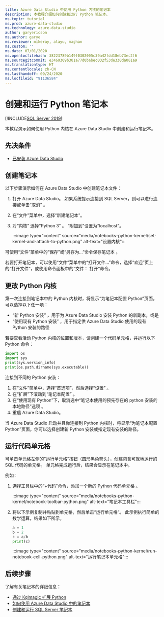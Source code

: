 ```yaml
---
title: Azure Data Studio 中使用 Python 内核的笔记本
description: 本教程介绍如何创建和运行 Python 笔记本。
ms.topic: tutorial
ms.prod: azure-data-studio
ms.technology: azure-data-studio
author: garyericson
ms.author: garye
ms.reviewer: mikeray, alayu, maghan
ms.custom: ''
ms.date: 07/01/2020
ms.openlocfilehash: 38223789b149f0302005c39a42fdd18eb73ec2f6
ms.sourcegitcommit: e3460309b301a77d0babec032f53de330da001a9
ms.translationtype: HT
ms.contentlocale: zh-CN
ms.lasthandoff: 09/24/2020
ms.locfileid: "91136584"
---
```

# <a name="create-and-run-a-python-notebook"></a>创建和运行 Python 笔记本

[!INCLUDE[SQL Server 2019](../../includes/applies-to-version/sqlserver2019.md)]

本教程演示如何使用 Python 内核在 Azure Data Studio 中创建和运行笔记本。

## <a name="prerequisites"></a>先决条件

- [已安装 Azure Data Studio](../download-azure-data-studio.md)

## <a name="create-a-notebook"></a>创建笔记本

以下步骤演示如何在 Azure Data Studio 中创建笔记本文件：

1. 打开 Azure Data Studio。 如果系统提示连接到 SQL Server，则可以进行连接或单击“取消”  。

1. 在“文件”菜单中，选择“新建笔记本”。

1. 对“内核”  选择“Python 3”  。 “附加到”设置为“localhost”。

   :::image type="content" source="media/notebooks-python-kernel/set-kernel-and-attach-to-python.png" alt-text="设置内核":::

可使用“文件”菜单中的“保存”或“另存为…”命令保存笔记本  。

若要打开笔记本，可以使用“文件”菜单中的“打开文件…”命令，选择“欢迎”页上的“打开文件”，或使用命令面板中的“文件：    打开”命令。

## <a name="change-the-python-kernel"></a>更改 Python 内核

第一次连接到笔记本中的 Python 内核时，将显示“为笔记本配置 Python”页面。 可以选择以下任一项：

- “新 Python 安装”  ，用于为 Azure Data Studio 安装 Python 的新副本，或是
- “使用现有 Python 安装”  ，用于指定供 Azure Data Studio 使用的现有 Python 安装的路径

若要查看活动 Python 内核的位置和版本，请创建一个代码单元格，并运行以下 Python 命令：

```python
import os
import sys
print(sys.version_info)
print(os.path.dirname(sys.executable))
```

连接到不同的 Python 安装：

1. 在“文件”菜单中，选择“首选项”，然后选择“设置”    。
1. 在“扩展”下滚动到“笔记本配置”   。
1. 在“使用现有 Python”下，取消选中“笔记本使用的预先存在的 python 安装的本地路径”选项  。
1. 重启 Azure Data Studio。

当 Azure Data Studio 启动并且你连接到 Python 内核时，将显示“为笔记本配置 Python”页面，你可以选择创建新 Python 安装或指定现有安装的路径。

## <a name="run-a-code-cell"></a>运行代码单元格

可单击单元格左侧的“运行单元格”按钮（圆形黑色箭头），创建包含可就地运行的 SQL 代码的单元格。 单元格完成运行后，结果会显示在笔记本中。

例如：

1. 选择工具栏中的“+代码”命令，添加一个新的 Python 代码单元格  。

   :::image type="content" source="media/notebooks-python-kernel/notebook-toolbar-python.png" alt-text="笔记本工具栏":::

1. 将以下示例复制并粘贴到单元格，然后单击“运行单元格”。 此示例执行简单的数学运算，结果如下所示。

   ```python
   a = 1
   b = 2
   c = a/b
   print(c)
   ```

   :::image type="content" source="media/notebooks-python-kernel/run-notebook-cell-python.png" alt-text="运行笔记本单元格":::

## <a name="next-steps"></a>后续步骤

了解有关笔记本的详细信息：

- [通过 Kqlmagic 扩展 Python](./notebooks-kqlmagic.md)
- [如何使用 Azure Data Studio 中的笔记本](./notebooks-guidance.md)
- [创建和运行 SQL Server 笔记本](./notebooks-sql-kernel.md)
